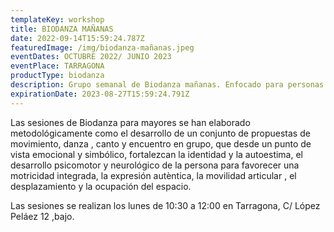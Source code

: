```yaml
---
templateKey: workshop
title: BIODANZA MAÑANAS
date: 2022-09-14T15:59:24.787Z
featuredImage: /img/biodanza-mañanas.jpeg
eventDates: OCTUBRE 2022/ JUNIO 2023
eventPlace: TARRAGONA
productType: biodanza
description: Grupo semanal de Biodanza mañanas. Enfocado para personas mayores.
expirationDate: 2023-08-27T15:59:24.791Z
---
```

Las sesiones de Biodanza  para mayores se han elaborado metodológicamente como el desarrollo de un conjunto de propuestas de movimiento, danza , canto y encuentro en grupo, que desde un punto de vista emocional y simbólico, fortalezcan la identidad y la autoestima, el desarrollo psicomotor y neurológico de la persona para favorecer una motricidad integrada, la expresión autèntica, la movilidad articular , el desplazamiento y la ocupación del espacio.

Las sesiones se realizan los lunes de 10:30 a 12:00 en Tarragona, C/ López Peláez 12 ,bajo.
